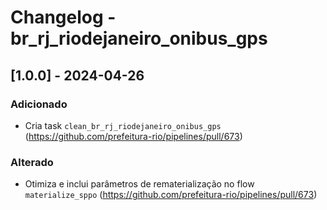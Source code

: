 # Changelog - br_rj_riodejaneiro_onibus_gps

## [1.0.0] - 2024-04-26

### Adicionado
- Cria task `clean_br_rj_riodejaneiro_onibus_gps` (https://github.com/prefeitura-rio/pipelines/pull/673)

### Alterado

- Otimiza e inclui parâmetros de rematerialização no flow `materialize_sppo` (https://github.com/prefeitura-rio/pipelines/pull/673)